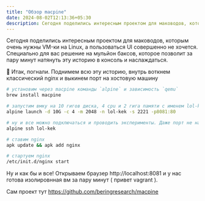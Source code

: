 ```yaml
---
title: "Обзор macpine"
date: 2024-08-02T12:13:36+05:30
description: Сегодня поделились интересным проектом для маководов, которым очень нужны VM-ки на Linux, а пользоваться UI совершенно не хочется.
---
```


Сегодня поделились интересным проектом для маководов, которым очень нужны VM-ки на Linux, а пользоваться UI совершенно не хочется. Cпециально для вас решение на мульйон баксов, которое позволит за пару минут натянуть эту историю в консоль и наслаждаться.

🎯️️ Итак, погнали. Поднимем всю эту историю, внутрь воткнем классический nginx и выкинем порт на хостовую машину 

```bash
# установим через macpine команды `alpine` и зависимость `qemu`
brew install macpine

# запустим вмку на 10 гигов диска, 4 cpu и 2 гига памяти с именем lol-kek и выкинем SSH порт 2221 на локальный хост. А также дополнительно прокинем 8081 c хоста на 80 порт вм 
alpine launch -d 10G -c 4 -m 2048 -n lol-kek -s 2221 -p8081:80

# ну и все можно подключаться и проводить эксперименты. Даже порт не надо указывать, он подхватится автоматом
alpine ssh lol-kek

# ставим nginx
apk update && apk add nginx

# стартуем nginx 
/etc/init.d/nginx start
```

Ну и как бы и все! Открываем браузер http://localhost:8081 и у нас готова изолировнная вм за пару минут ( привет vagrant ). 

Сам проект тут https://github.com/beringresearch/macpine